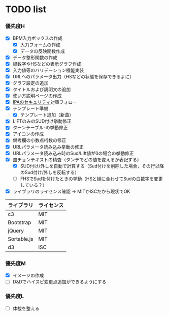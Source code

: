 # TODO list


### 優先度H
 - [x] BPM入力ボックスの作成
   - [x] 入力フォームの作成
   - [x] データの反映関数作成
 - [x] データ整形関数の作成
 - [x] 緑数字やHSなどの表示グラフ作成
 - [x] 入力値等のバリデーション機能実装
 - [x] URLへのパラメータ出力（HSなどの状態を保存できるよに）
 - [x] グラフ設定の追加
 - [x] タイトルおよび説明文の追加
 - [x] 使い方説明ページの作成
 - [x] [IPAのセキュリティ](https://www.ipa.go.jp/security/vuln/websecurity/about.html)対策フォロー
 - [x] テンプレート準備
   - [x] テンプレート追加（新曲）
 - [x] LIFTのみのSUD付け挙動修正
 - [x] ターンテーブル-の挙動修正
 - [x] アイコンの作成
 - [x] 備考欄の小数点桁数の修正
 - [x] URLパラメータ読み込み挙動の修正
 - [x] URLパラメータ読み込み時のSud/Lift値が0の場合の挙動修正
 - [x] 皿チョンテキストの精査（タンテでどの値を変えるか表記する）
   - [x] SUD付け/外しを自動で計算する（Sud付けを削除した場合，その行以降のSud付け/外しを反転する）
   - [ ] FHSでSudを付けたときの挙動（HSと緑に合わせてSudの白数字を変更している？）
 - [x] ライブラリのライセンス確認 -> MITかISCだから現状でOK

|ライブラリ|ライセンス|
|:-|:-|
|c3|MIT|
|Bootstrap|MIT|
|jQuery|MIT|
|Sortable.js|MIT|
|d3|ISC|

### 優先度M
 - [x] イメージの作成
 - [ ] D&Dでハイスピ変更点追加ができるようにする

### 優先度L
 - [ ] 体裁を整える